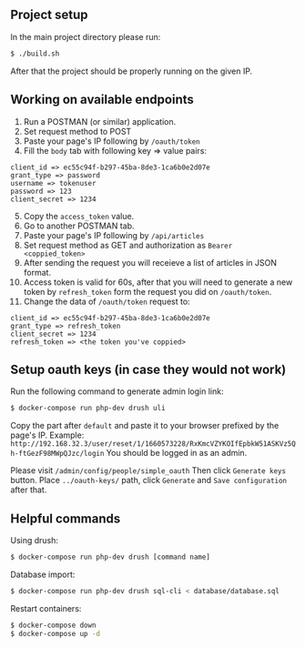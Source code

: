 ## Project setup ##
In the main project directory please run:
```sh
$ ./build.sh
```
After that the project should be properly running on the given IP.

## Working on available endpoints ##
1. Run a POSTMAN (or similar) application.
2. Set request method to POST
3. Paste your page's IP following by `/oauth/token`
4. Fill the `body` tab with following key => value pairs:
```text
client_id => ec55c94f-b297-45ba-8de3-1ca6b0e2d07e
grant_type => password
username => tokenuser
password => 123
client_secret => 1234
```
5. Copy the `access_token` value.
6. Go to another POSTMAN tab.
7.  Paste your page's IP following by `/api/articles`
8. Set request method as GET and authorization as `Bearer <coppied_token>`
9. After sending the request you will receieve a list of articles in JSON format.
10. Access token is valid for 60s, after that you will need to generate a new token by `refresh_token` form the request you did on `/oauth/token`.
11. Change the data of `/oauth/token` request to:
```text
client_id => ec55c94f-b297-45ba-8de3-1ca6b0e2d07e
grant_type => refresh_token
client_secret => 1234
refresh_token => <the token you've coppied>
```

## Setup oauth keys (in case they would not work) ##
Run the following command to generate admin login link:
```sh
$ docker-compose run php-dev drush uli
```
Copy the part after `default` and paste it to your browser prefixed by the page's IP.
Example:
`http://192.168.32.3/user/reset/1/1660573228/RxKmcVZYKOIfEpbkW51ASKVz5Qh-ftGezF98MWpQJzc/login`
You should be logged in as an admin.

Please visit
`/admin/config/people/simple_oauth`
Then click `Generate keys` button.
Place `../oauth-keys/` path, click `Generate` and `Save configuration` after that.


## Helpful commands ##
Using drush:
```sh
$ docker-compose run php-dev drush [command name]
```
Database import:
```sh
$ docker-compose run php-dev drush sql-cli < database/database.sql
```
Restart containers:
```sh
$ docker-compose down
$ docker-compose up -d
```

